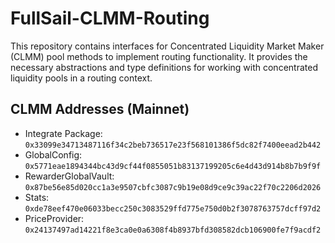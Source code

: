 # FullSail-CLMM-Routing

This repository contains interfaces for Concentrated Liquidity Market Maker (CLMM) pool methods to implement routing functionality. It provides the necessary abstractions and type definitions for working with concentrated liquidity pools in a routing context.

## CLMM Addresses (Mainnet)

- Integrate Package: `0x33099e34713487116f34c2beb736517e23f568101386f5dc82f7400eead2b442`
- GlobalConfig: `0x5771eae1894344bc43d9cf44f0855051b83137199205c6e4d43d914b8b7b9f9f`
- RewarderGlobalVault: `0x87be56e85d020cc1a3e9507cbfc3087c9b19e08d9ce9c39ac22f70c2206d2026`
- Stats: `0xde78eef470e06033becc250c3083529ffd775e750d0b2f3078763757dcff97d2`
- PriceProvider: `0x24137497ad14221f8e3ca0e0a6308f4b8937bfd308582dcb106900fe7f9acdf2`
